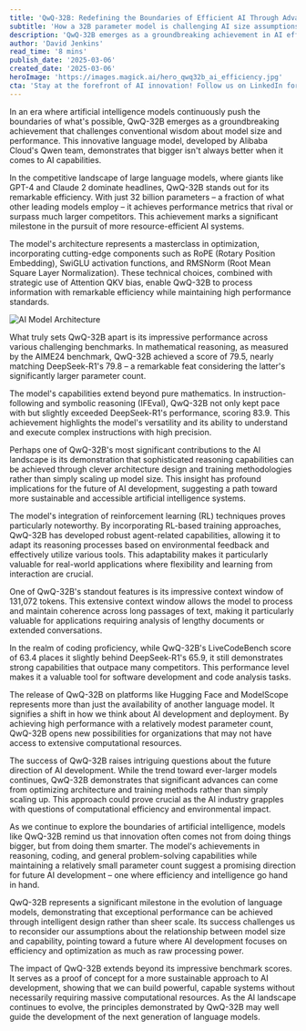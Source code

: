 ```yaml
---
title: 'QwQ-32B: Redefining the Boundaries of Efficient AI Through Advanced Reasoning'
subtitle: 'How a 32B parameter model is challenging AI size assumptions'
description: 'QwQ-32B emerges as a groundbreaking achievement in AI efficiency, challenging the notion that bigger is better. With just 32 billion parameters, this innovative language model from Alibaba Cloud's Qwen team achieves performance metrics that rival much larger competitors, demonstrating how sophisticated reasoning capabilities can be achieved through clever architecture design rather than simply scaling up model size.'
author: 'David Jenkins'
read_time: '8 mins'
publish_date: '2025-03-06'
created_date: '2025-03-06'
heroImage: 'https://images.magick.ai/hero_qwq32b_ai_efficiency.jpg'
cta: 'Stay at the forefront of AI innovation! Follow us on LinkedIn for daily updates on groundbreaking developments like QwQ-32B and expert insights into the future of efficient AI systems.'
---
```


In an era where artificial intelligence models continuously push the boundaries of what's possible, QwQ-32B emerges as a groundbreaking achievement that challenges conventional wisdom about model size and performance. This innovative language model, developed by Alibaba Cloud's Qwen team, demonstrates that bigger isn't always better when it comes to AI capabilities.

In the competitive landscape of large language models, where giants like GPT-4 and Claude 2 dominate headlines, QwQ-32B stands out for its remarkable efficiency. With just 32 billion parameters – a fraction of what other leading models employ – it achieves performance metrics that rival or surpass much larger competitors. This achievement marks a significant milestone in the pursuit of more resource-efficient AI systems.

The model's architecture represents a masterclass in optimization, incorporating cutting-edge components such as RoPE (Rotary Position Embedding), SwiGLU activation functions, and RMSNorm (Root Mean Square Layer Normalization). These technical choices, combined with strategic use of Attention QKV bias, enable QwQ-32B to process information with remarkable efficiency while maintaining high performance standards.

![AI Model Architecture](https://images.magick.ai/hero_qwq32b_ai_efficiency_architecture.jpg)

What truly sets QwQ-32B apart is its impressive performance across various challenging benchmarks. In mathematical reasoning, as measured by the AIME24 benchmark, QwQ-32B achieved a score of 79.5, nearly matching DeepSeek-R1's 79.8 – a remarkable feat considering the latter's significantly larger parameter count.

The model's capabilities extend beyond pure mathematics. In instruction-following and symbolic reasoning (IFEval), QwQ-32B not only kept pace with but slightly exceeded DeepSeek-R1's performance, scoring 83.9. This achievement highlights the model's versatility and its ability to understand and execute complex instructions with high precision.

Perhaps one of QwQ-32B's most significant contributions to the AI landscape is its demonstration that sophisticated reasoning capabilities can be achieved through clever architecture design and training methodologies rather than simply scaling up model size. This insight has profound implications for the future of AI development, suggesting a path toward more sustainable and accessible artificial intelligence systems.

The model's integration of reinforcement learning (RL) techniques proves particularly noteworthy. By incorporating RL-based training approaches, QwQ-32B has developed robust agent-related capabilities, allowing it to adapt its reasoning processes based on environmental feedback and effectively utilize various tools. This adaptability makes it particularly valuable for real-world applications where flexibility and learning from interaction are crucial.

One of QwQ-32B's standout features is its impressive context window of 131,072 tokens. This extensive context window allows the model to process and maintain coherence across long passages of text, making it particularly valuable for applications requiring analysis of lengthy documents or extended conversations.

In the realm of coding proficiency, while QwQ-32B's LiveCodeBench score of 63.4 places it slightly behind DeepSeek-R1's 65.9, it still demonstrates strong capabilities that outpace many competitors. This performance level makes it a valuable tool for software development and code analysis tasks.

The release of QwQ-32B on platforms like Hugging Face and ModelScope represents more than just the availability of another language model. It signifies a shift in how we think about AI development and deployment. By achieving high performance with a relatively modest parameter count, QwQ-32B opens new possibilities for organizations that may not have access to extensive computational resources.

The success of QwQ-32B raises intriguing questions about the future direction of AI development. While the trend toward ever-larger models continues, QwQ-32B demonstrates that significant advances can come from optimizing architecture and training methods rather than simply scaling up. This approach could prove crucial as the AI industry grapples with questions of computational efficiency and environmental impact.

As we continue to explore the boundaries of artificial intelligence, models like QwQ-32B remind us that innovation often comes not from doing things bigger, but from doing them smarter. The model's achievements in reasoning, coding, and general problem-solving capabilities while maintaining a relatively small parameter count suggest a promising direction for future AI development – one where efficiency and intelligence go hand in hand.

QwQ-32B represents a significant milestone in the evolution of language models, demonstrating that exceptional performance can be achieved through intelligent design rather than sheer scale. Its success challenges us to reconsider our assumptions about the relationship between model size and capability, pointing toward a future where AI development focuses on efficiency and optimization as much as raw processing power.

The impact of QwQ-32B extends beyond its impressive benchmark scores. It serves as a proof of concept for a more sustainable approach to AI development, showing that we can build powerful, capable systems without necessarily requiring massive computational resources. As the AI landscape continues to evolve, the principles demonstrated by QwQ-32B may well guide the development of the next generation of language models.